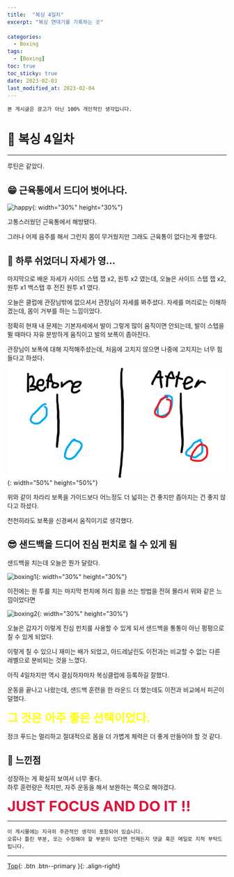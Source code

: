 ```yaml
---
title:  "복싱 4일차"
excerpt: "복싱 연대기를 기록하는 곳"

categories:
  - Boxing
tags:
  - [Boxing]
toc: true
toc_sticky: true
date: 2023-02-03
last_modified_at: 2023-02-04
---
```


    본 게시글은 광고가 아닌 100% 개인적인 생각입니다.

# 🥊 복싱 4일차 
<hr style="width:100%" />

루틴은 같았다.

## 😁 근육통에서 드디어 벗어나다.

![happy](https://media.giphy.com/media/3osxY3V7tDf01wyFNK/giphy.gif){: width="30%" height="30%"}

  고통스러웠던 근육통에서 해방됐다.

  그러나 어제 음주를 해서 그런지 몸이 무거웠지만 그래도 근육통이 없다는게 좋았다.

## 🤣 하루 쉬었더니 자세가 영...

  마지막으로 배운 자세가 사이드 스텝 잽 x2, 원투 x2 였는데, 오늘은 사이드 스텝 잽 x2, 원투 x1 백스탭 후 전진 원투 x1 였다.
  
  오늘은 클럽에 관장님밖에 없으셔서 관장님이 자세를 봐주셨다.
  자세를 머리로는 이해하겠는데, 몸이 거부를 하는 느낌이었다.

  정확히 현재 내 문제는 기본자세에서 발이 그렇게 많이 움직이면 안되는데, 발이 스텝을 뛸 때마다 자유 분방하게 움직이고 발의 보폭이 좁아진다.
  
  관장님이 보폭에 대해 지적해주셨는데, 처음에 고치지 않으면 나중에 고치지는 너무 힘들다고 하셨다.

  ![image1](/assets/images/posts/Hobby/Boxing/2023-02-03-my-boxing-post_5/1.png){: width="50%" height="50%"}

  위와 같이 차라리 보폭을 가이드보다 어느정도 더 넓히는 건 좋지만 좁아지는 건 좋지 않다고 하셨다. 

  천천히라도 보폭을 신경써서 움직이기로 생각했다.

## 😎 샌드백을 드디어 진심 펀치로 칠 수 있게 됨

  샌드백을 치는데 오늘은 뭔가 달랐다.

  ![boxing1](https://media.giphy.com/media/jnAyiKE3uaNgI/giphy.gif){: width="30%" height="30%"}

  이전에는 원 투를 치는 마지막 펀치에 허리 힘을 쓰는 방법을 전혀 몰라서 위와 같은 느낌이었다면

  ![boxing2](https://media.giphy.com/media/Bl7g6EhrudfCmk5BHv/giphy.gif){: width="30%" height="30%"}

  오늘은 갑자기 이렇게 진심 펀치를 사용할 수 있게 되서 샌드백을 통통이 아닌 펑펑으로 칠 수 있게 되었다.

  이렇게 칠 수 있으니 재미는 배가 되었고, 아드레날린도 이전과는 비교할 수 없는 다른 레벨으로 분비되는 것을 느꼈다.

  아직 4일차지만 역시 결심하자마자 복싱클럽에 등록하길 잘했다.

  운동을 끝나고 나왔는데, 샌드백 훈련을 한 라운드 더 했는데도 이전과 비교에서 피곤이 덜했다.

  <strong style="color:yellow; font-size:20pt"> 그 것은 아주 좋은 선택이었다. </strong>

  정크 푸드는 멀리하고 절대적으로 몸을 더 가볍게 체력은 더 좋게 만들어야 할 것 같다.

## 🤣 느낀점

  성장하는 게 확실히 보여서 너무 좋다.  
  하루 훈련량은 적지만, 자주 운동을 해서 보완하는 쪽으로 해야겠다.

  <strong style="color:crimson; font-size:25pt">JUST FOCUS AND DO IT !!</strong>

<hr style="width:100%" />

    이 게시물에는 지극히 주관적인 생각이 포함되어 있습니다. 
    오류나 틀린 부분, 또는 수정해야 할 부분이 있다면 언제든지 댓글 혹은 메일로 지적 부탁드립니다.
    
<hr>


[Top](#){: .btn .btn--primary }{: .align-right}